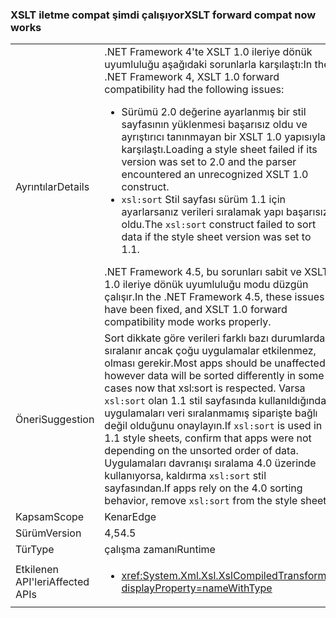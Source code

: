 ### <a name="xslt-forward-compat-now-works"></a><span data-ttu-id="3fc2e-101">XSLT iletme compat şimdi çalışıyor</span><span class="sxs-lookup"><span data-stu-id="3fc2e-101">XSLT forward compat now works</span></span>

|   |   |
|---|---|
|<span data-ttu-id="3fc2e-102">Ayrıntılar</span><span class="sxs-lookup"><span data-stu-id="3fc2e-102">Details</span></span>|<span data-ttu-id="3fc2e-103">.NET Framework 4'te XSLT 1.0 ileriye dönük uyumluluğu aşağıdaki sorunlarla karşılaştı:</span><span class="sxs-lookup"><span data-stu-id="3fc2e-103">In the .NET Framework 4, XSLT 1.0 forward compatibility had the following issues:</span></span><ul><li><span data-ttu-id="3fc2e-104">Sürümü 2.0 değerine ayarlanmış bir stil sayfasının yüklenmesi başarısız oldu ve ayrıştırıcı tanınmayan bir XSLT 1.0 yapısıyla karşılaştı.</span><span class="sxs-lookup"><span data-stu-id="3fc2e-104">Loading a style sheet failed if its version was set to 2.0 and the parser encountered an unrecognized XSLT 1.0 construct.</span></span></li><li><span data-ttu-id="3fc2e-105"><code>xsl:sort</code> Stil sayfası sürüm 1.1 için ayarlarsanız verileri sıralamak yapı başarısız oldu.</span><span class="sxs-lookup"><span data-stu-id="3fc2e-105">The <code>xsl:sort</code> construct failed to sort data if the style sheet version was set to 1.1.</span></span></li></ul><span data-ttu-id="3fc2e-106">.NET Framework 4.5, bu sorunları sabit ve XSLT 1.0 ileriye dönük uyumluluğu modu düzgün çalışır.</span><span class="sxs-lookup"><span data-stu-id="3fc2e-106">In the .NET Framework 4.5, these issues have been fixed, and XSLT 1.0 forward compatibility mode works properly.</span></span>|
|<span data-ttu-id="3fc2e-107">Öneri</span><span class="sxs-lookup"><span data-stu-id="3fc2e-107">Suggestion</span></span>|<span data-ttu-id="3fc2e-108">Sort dikkate göre verileri farklı bazı durumlarda sıralanır ancak çoğu uygulamalar etkilenmez, olması gerekir.</span><span class="sxs-lookup"><span data-stu-id="3fc2e-108">Most apps should be unaffected, however data will be sorted differently in some cases now that xsl:sort is respected.</span></span> <span data-ttu-id="3fc2e-109">Varsa <code>xsl:sort</code> olan 1.1 stil sayfasında kullanıldığında, uygulamaları veri sıralanmamış siparişte bağlı değil olduğunu onaylayın.</span><span class="sxs-lookup"><span data-stu-id="3fc2e-109">If <code>xsl:sort</code> is used in 1.1 style sheets, confirm that apps were not depending on the unsorted order of data.</span></span> <span data-ttu-id="3fc2e-110">Uygulamaları davranışı sıralama 4.0 üzerinde kullanıyorsa, kaldırma <code>xsl:sort</code> stil sayfasından.</span><span class="sxs-lookup"><span data-stu-id="3fc2e-110">If apps rely on the 4.0 sorting behavior, remove <code>xsl:sort</code> from the style sheet.</span></span>|
|<span data-ttu-id="3fc2e-111">Kapsam</span><span class="sxs-lookup"><span data-stu-id="3fc2e-111">Scope</span></span>|<span data-ttu-id="3fc2e-112">Kenar</span><span class="sxs-lookup"><span data-stu-id="3fc2e-112">Edge</span></span>|
|<span data-ttu-id="3fc2e-113">Sürüm</span><span class="sxs-lookup"><span data-stu-id="3fc2e-113">Version</span></span>|<span data-ttu-id="3fc2e-114">4,5</span><span class="sxs-lookup"><span data-stu-id="3fc2e-114">4.5</span></span>|
|<span data-ttu-id="3fc2e-115">Tür</span><span class="sxs-lookup"><span data-stu-id="3fc2e-115">Type</span></span>|<span data-ttu-id="3fc2e-116">çalışma zamanı</span><span class="sxs-lookup"><span data-stu-id="3fc2e-116">Runtime</span></span>|
|<span data-ttu-id="3fc2e-117">Etkilenen API'leri</span><span class="sxs-lookup"><span data-stu-id="3fc2e-117">Affected APIs</span></span>|<ul><li><xref:System.Xml.Xsl.XslCompiledTransform?displayProperty=nameWithType></li></ul>|

